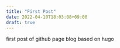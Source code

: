 ```yaml
---
title: "First Post"
date: 2022-04-10T18:03:08+09:00
draft: true
---
```


first post of github page blog based on hugo